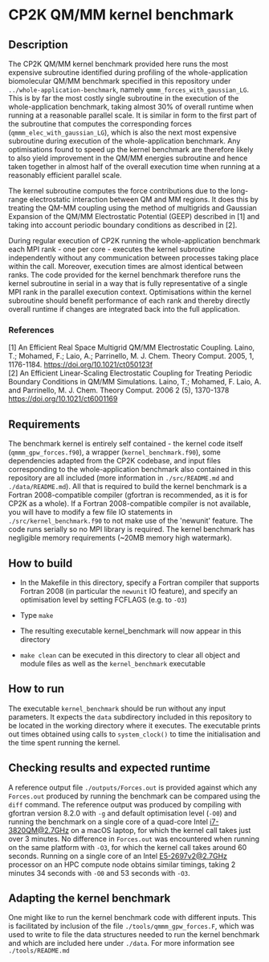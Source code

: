 # CP2K QM/MM kernel benchmark

## Description

The CP2K QM/MM kernel benchmark provided here runs the most expensive subroutine identified during profiling of the whole-application biomolecular QM/MM benchmark specified in this repository under `../whole-application-benchmark`, namely `qmmm_forces_with_gaussian_LG`. This is by far the most costly single subroutine in the execution of the whole-application benchmark, taking almost 30% of overall runtime when running at a reasonable parallel scale. It is similar in form to the first part of the subroutine that computes the corresponding forces (`qmmm_elec_with_gaussian_LG`), which is also the next most expensive subroutine during execution of the whole-application benchmark. Any optimisations found to speed up the kernel benchmark are therefore likely to also yield improvement in the QM/MM energies subroutine and hence taken together in almost half of the overall execution time when running at a reasonably efficient parallel scale.

The kernel subroutine computes the force contributions due to the long-range electrostatic interaction between QM and MM regions. It does this by treating the QM-MM coupling using the method of multigrids and Gaussian Expansion of the QM/MM Electrostatic Potential (GEEP) described in [1] and taking into account periodic boundary conditions as described in [2]. 

During regular execution of CP2K running the whole-application benchmark each MPI rank - one per core - executes the kernel subroutine independently without any communication between processes taking place within the call. Moreover,  execution times are almost identical between ranks. The code provided for the kernel benchmark therefore runs the kernel subroutine in serial in a way that is fully representative of a single MPI rank in the parallel execution context. Optimisations within the kernel subroutine should benefit performance of each rank and thereby directly overall runtime if changes are integrated back into the full application.


### References
[1] An Efficient Real Space Multigrid QM/MM Electrostatic Coupling. Laino, T.; Mohamed, F.; Laio, A.; Parrinello, M.  J. Chem. Theory Comput. 2005, 1, 1176-1184. https://doi.org/10.1021/ct050123f  
[2] An Efficient Linear-Scaling Electrostatic Coupling for Treating Periodic Boundary Conditions in QM/MM Simulations. Laino, T.; Mohamed, F. Laio, A. and Parrinello, M. J. Chem. Theory Comput. 2006 2 (5), 1370-1378 https://doi.org/10.1021/ct6001169  

## Requirements

The benchmark kernel is entirely self contained - the kernel code itself (`qmmm_gpw_forces.f90`), a  wrapper (`kernel_benchmark.f90`), some dependencies adapted from the CP2K codebase, and input files corresponding to the whole-application benchmark also contained in this repository are all included (more information in `./src/README.md` and `./data/README.md`). All that is required to build the kernel benchmark is a Fortran 2008-compatible compiler (gfortran is recommended, as it is for CP2K as a whole). If a Fortran 2008-compatible compiler is not available, you will have to modify a few file IO statements in `./src/kernel_benchmark.f90` to not make use of the 'newunit' feature. The code runs serially so no MPI library is required. The kernel benchmark has negligible memory requirements (~20MB memory high watermark). 

## How to build

- In the Makefile in this directory, specify a Fortran compiler that supports Fortran 2008 (in particular the `newunit` IO feature), and specify an optimisation level by setting FCFLAGS (e.g. to `-O3`)

- Type `make`

- The resulting executable kernel_benchmark will now appear in this directory

- `make clean` can be executed in this directory to clear all object and module files as well as the `kernel_benchmark` executable

## How to run

The executable `kernel_benchmark` should be run without any input parameters. It expects the `data` subdirectory included in this repository to be located in the working directory where it executes. The executable prints out times obtained using calls to `system_clock()` to time the initialisation and the time spent running the kernel. 

## Checking results and expected runtime

A reference output file `./outputs/Forces.out` is provided against which any `Forces.out` produced by running the benchmark can be compared using the `diff` command. The reference output was produced by compiling with gfortran version 8.2.0 with `-g` and default optimisation level (`-O0`) and running the benchmark on a single core of a quad-core Intel i7-3820QM@2.7GHz on a macOS laptop, for which the kernel call takes just over 3 minutes. No difference in `Forces.out` was encountered when running on the same platform with `-O3`, for which the kernel call takes around 60 seconds. Running on a single core of an Intel E5-2697v2@2.7GHz processor on an HPC compute node obtains similar timings, taking 2 minutes 34 seconds with `-O0` and 53 seconds with `-O3`.

## Adapting the kernel benchmark

One might like to run the kernel benchmark code with different inputs. This is facilitated by inclusion of the file `./tools/qmmm_gpw_forces.F`, which was used to write to file the data structures needed to run the kernel benchmark and which are included here under `./data`. For more information see `./tools/README.md`